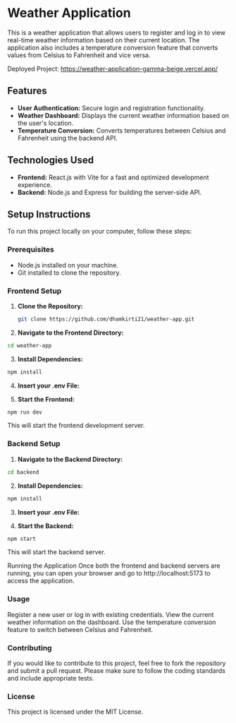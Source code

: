# Weather Application

This is a weather application that allows users to register and log in to view real-time weather information based on their current location. The application also includes a temperature conversion feature that converts values from Celsius to Fahrenheit and vice versa.

Deployed Project: https://weather-application-gamma-beige.vercel.app/

## Features

- **User Authentication:** Secure login and registration functionality.
- **Weather Dashboard:** Displays the current weather information based on the user's location.
- **Temperature Conversion:** Converts temperatures between Celsius and Fahrenheit using the backend API.

## Technologies Used

- **Frontend:** React.js with Vite for a fast and optimized development experience.
- **Backend:** Node.js and Express for building the server-side API.

## Setup Instructions

To run this project locally on your computer, follow these steps:

### Prerequisites

- Node.js installed on your machine.
- Git installed to clone the repository.

### Frontend Setup

1. **Clone the Repository:**

   ```bash
   git clone https://github.com/dhamkirti21/weather-app.git

   
2. **Navigate to the Frontend Directory:**

```bash
cd weather-app
```

3. **Install Dependencies:**

```bash
npm install
```

4. **Insert your .env File:**

5. **Start the Frontend:**

```bash
npm run dev
```

This will start the frontend development server.

### Backend Setup

1. **Navigate to the Backend Directory:**

```bash
cd backend
```

2. **Install Dependencies:**

```bash
npm install
```

3. **Insert your .env File:**

4. **Start the Backend:**

```bash
npm start
```

This will start the backend server.

Running the Application
Once both the frontend and backend servers are running, you can open your browser and go to http://localhost:5173 to access the application.

### Usage

Register a new user or log in with existing credentials.
View the current weather information on the dashboard.
Use the temperature conversion feature to switch between Celsius and Fahrenheit.

### Contributing
If you would like to contribute to this project, feel free to fork the repository and submit a pull request. Please make sure to follow the coding standards and include appropriate tests.

### License
This project is licensed under the MIT License.
